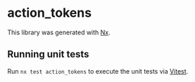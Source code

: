 # action_tokens

This library was generated with [Nx](https://nx.dev).

## Running unit tests

Run `nx test action_tokens` to execute the unit tests via [Vitest](https://vitest.dev/).
